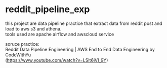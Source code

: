 # reddit_pipeline_exp
this project are data pipeline practice that extract data from reddit post and load to aws s3 and athena.<br>
tools used are apache airflow and awscloud service

soruce practice: <br>
Reddit Data Pipeline Engineering | AWS End to End Data Engineering by CodeWithYu<br>
(https://www.youtube.com/watch?v=LSlt6iVI_9Y)

